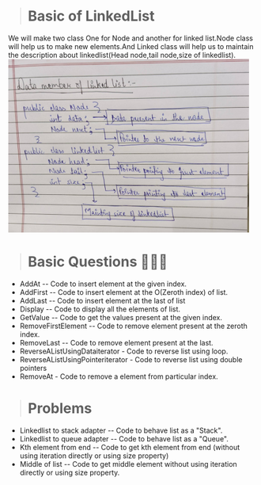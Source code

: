  > # Basic of LinkedList
 We will make two class One for Node and another for linked list.Node class will help us to make new elements.And Linked class will help us to maintain the description about linkedlist(Head node,tail node,size of linkedlist).
<img src ="intro.jpg" alt = "Photo" height="350">
> # Basic Questions 👨‍🏫🏫
* AddAt -- Code to insert element at the given index.<br>
* AddFirst -- Code to insert element at the O(Zeroth index) of list.<br>
* AddLast -- Code to insert element at the last of list<br>
* Display -- Code to display all the elements of list.<br>
* GetValue -- Code to get the values present at the given index.<br>
* RemoveFirstElement -- Code to remove element present at the zeroth index.<br>
* RemoveLast -- Code to remove element present at the last.<br>
* ReverseAListUsingDataiterator - Code to reverse list using loop.<br>
* ReverseAListUsingPointeriterator - Code to reverse list using double pointers<br>
* RemoveAt - Code to remove a element from particular index.
> # Problems
* Linkedlist to stack adapter -- Code to behave list as a "Stack".
* Linkedlist to queue adapter -- Code to behave list as a "Queue".
* Kth element from end -- Code to get kth element from end (without using iteration directly or using size property)<br>
* Middle of list -- Code to get middle element without using iteration directly or using size property.<br>






